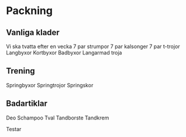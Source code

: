 # Packning

## Vanliga klader
Vi ska tvatta efter en vecka
7 par strumpor
7 par kalsonger
7 par t-trojor
Langbyxor
Kortbyxor
Badbyxor
Langarmad troja

## Trening
Springbyxor
Springtrojor
Springskor

## Badartiklar
Deo
Schampoo
Tval
Tandborste
Tandkrem

Testar

